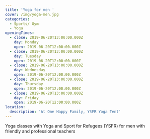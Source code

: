 ```yaml
---
title: 'Yoga for men '
cover: /img/yoga-men.jpg
categories:
  - Sports/ Gym
  - Yoga
openingTimes:
  - close: 2019-06-20T13:00:00.000Z
    day: Monday
    open: 2019-06-20T12:00:00.000Z
  - close: 2019-06-20T13:00:00.000Z
    day: Tuesday
    open: 2019-06-20T12:00:00.000Z
  - close: 2019-06-20T13:00:00.000Z
    day: Wednesday
    open: 2019-06-20T12:00:00.000Z
  - close: 2019-06-20T13:00:00.000Z
    day: Thursday
    open: 2019-06-20T12:00:00.000Z
  - close: 2019-06-20T13:00:00.000Z
    day: Friday
    open: 2019-06-20T12:00:00.000Z
location:
  description: 'At One Happy Family, YSFR Yoga Tent'
---
```


Yoga classes with Yoga and Sport for Refugees (YSFR) for men with friendly and professional teachers

